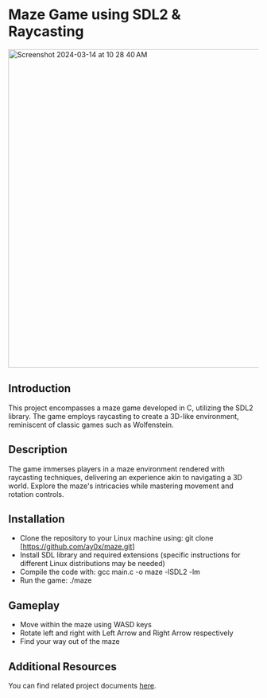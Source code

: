 # Maze Game using SDL2 & Raycasting
<img width="641" alt="Screenshot 2024-03-14 at 10 28 40 AM" src="https://github.com/ay0x/maze/assets/85720179/49f7273d-32d1-4e9b-9037-0a145eec731f">

## Introduction
This project encompasses a maze game developed in C, utilizing the SDL2 library. The game employs raycasting to create a 3D-like environment, reminiscent of classic games such as Wolfenstein.

## Description
The game immerses players in a maze environment rendered with raycasting techniques, delivering an experience akin to navigating a 3D world. Explore the maze's intricacies while mastering movement and rotation controls.

## Installation
* Clone the repository to your Linux machine using: git clone [https://github.com/ay0x/maze.git]
* Install SDL library and required extensions (specific instructions for different Linux distributions may be needed)
* Compile the code with: gcc main.c -o maze -lSDL2 -lm
* Run the game: ./maze

## Gameplay
* Move within the maze using WASD keys
* Rotate left and right with Left Arrow and Right Arrow respectively
* Find your way out of the maze

## Additional Resources
You can find related project documents [here](https://docs.google.com/document/d/1Akjmu5wtR83qsSaD8RnA20SLIi5a4FH0H9X0zpFXX64/edit?usp=sharing).
